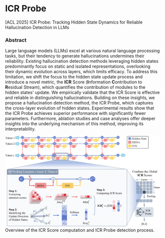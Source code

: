 # ICR Probe
[ACL 2025] ICR Probe: Tracking Hidden State Dynamics for Reliable Hallucination Detection in LLMs
### Abstract
Large language models (LLMs) excel at various natural language processing tasks, but their tendency to generate hallucinations undermines their reliability. Existing hallucination detection methods leveraging hidden states predominantly focus on static and isolated representations, overlooking their dynamic evolution across layers, which limits efficacy. To address this limitation, we shift the focus to the hidden state update process and introduce a novel metric, the **ICR** Score (**I**nformation **C**ontribution to **R**esidual Stream), which quantifies the contribution of modules to the hidden states' update. We empirically validate that the ICR Score is effective and reliable in distinguishing hallucinations. Building on these insights, we propose a hallucination detection method, the ICR Probe, which captures the cross-layer evolution of hidden states. Experimental results show that the ICR Probe achieves superior performance with significantly fewer parameters. Furthermore, ablation studies and case analyses offer deeper insights into the underlying mechanism of this method, improving its interpretability.



![ICR Probe Overview](figure\overview_v2.png)
Overview of the ICR Score computation and ICR Probe detection process.